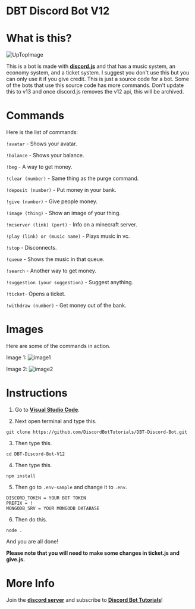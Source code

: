# DBT Discord Bot V12

# What is this?
![UpTopImage](https://user-images.githubusercontent.com/75545991/127600018-7940bd01-e2a8-498b-b06f-07158d86e905.png)

This is a bot is made with **[discord.js](https://discord.js.org/#/)** and that has a music system, an economy system, and a ticket system. I suggest you don't use this but you can only use it if you give credit. This is just a source code for a bot. Some of the bots that use this source code has more commands. Don't update this to v13 and once discord.js removes the v12 api, this will be archived.

# Commands

Here is the list of commands:

`!avatar` - Shows your avatar.

`!balance` - Shows your balance.

`!beg` - A way to get money.

`!clear (number)` - Same thing as the purge command.

`!deposit (number)` - Put money in your bank.

`!give (number)` - Give people money.

`!image (thing)` - Show an image of your thing.

`!mcserver (link) (port)` - Info on a minecraft server.

`!play (link) or (music name)` - Plays music in vc.

`!stop` - Disconnects.

`!queue` - Shows the music in that queue.

`!search` - Another way to get money.

`!suggestion (your suggestion)` - Suggest anything.

`!ticket`- Opens a ticket.

`!withdraw (number)` - Get money out of the bank.

# Images
Here are some of the commands in action.

Image 1:
![image1](https://user-images.githubusercontent.com/75545991/127596676-092b464b-1c8d-4da7-9cbd-90740c9e8f88.png)

Image 2:
![image2](https://user-images.githubusercontent.com/75545991/127596953-043622ad-a94e-494a-80f1-0948f41d0981.png)

# Instructions

1. Go to **[Visual Studio Code](https://code.visualstudio.com/)**.

2. Next open terminal and type this.
```
git clone https://github.com/DiscordBotTutorials/DBT-Discord-Bot.git
```
3. Then type this.
```
cd DBT-Discord-Bot-V12
```

4. Then type this.
```
npm install
```

5. Then go to `.env-sample` and change it to `.env`.
```
DISCORD_TOKEN = YOUR BOT TOKEN
PREFIX = !
MONGODB_SRV = YOUR MONGODB DATABASE
```

6. Then do this.
```
node .
```

And you are all done!

**Please note that you will need to make some changes in ticket.js and give.js.**

# More Info
Join the **[discord server](https://discord.gg/PrKvbYGEfC)** and subscribe to **[Discord Bot Tutorials](https://www.youtube.com/channel/UCQqkYv3qVlpvc4_n1M8PA4w)**!
